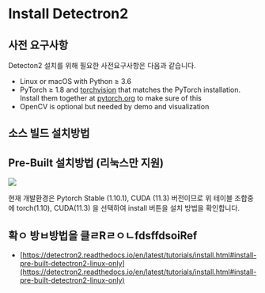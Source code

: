 # Install Detectron2

## 사전 요구사항

Detecton2 설치를 위해 필요한 사전요구사항은 다음과 같습니다.

* Linux or macOS with Python ≥ 3.6
* PyTorch ≥ 1.8 and [torchvision](https://github.com/pytorch/vision/) that matches the PyTorch installation. Install them together at [pytorch.org](https://pytorch.org) to make sure of this
* OpenCV is optional but needed by demo and visualization



## 소스 빌드 설치방법



## Pre-Built 설치방법 (리눅스만 지원)



![](<../../.gitbook/assets/detectron2\_support\_table (1).png>)

현재 개발환경은 Pytorch Stable (1.10.1), CUDA (11.3) 버전이므로 위 테이블 조합중에 torch(1.10), CUDA(11.3) 을 선택하여 install 버튼을 설치 방법을 확인합니다.

## 확ㅇ 방ㅂ방법을 클ㄹRㄹㅇㄴfdsffdsoiRef

* [https://detectron2.readthedocs.io/en/latest/tutorials/install.html#install-pre-built-detectron2-linux-only](https://detectron2.readthedocs.io/en/latest/tutorials/install.html#install-pre-built-detectron2-linux-only)

